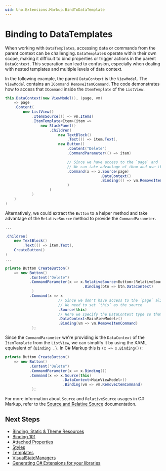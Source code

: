 ```yaml
---
uid: Uno.Extensions.Markup.BindToDataTemplate
---
```


# Binding to DataTemplates

When working with `DataTemplate`s, accessing data or commands from the parent context can be challenging. `DataTemplate`s operate within their own scope, making it difficult to bind properties or trigger actions in the parent `DataContext`. This separation can lead to confusion, especially when dealing with nested templates and multiple levels of data context.

In the following example, the parent `DataContext` is the `ViewModel`. The `ViewModel` contains an `ICommand RemoveItemCommand`. The code demonstrates how to access that `ICommand` inside the `ItemTemplate` of the `ListView`.

```csharp
this.DataContext(new ViewModel(), (page, vm)
    => page
    .Content(
        new ListView()
            .ItemsSource(() => vm.Items)
            .ItemTemplate<Item>(item =>
                new StackPanel()
                    .Children(
                        new TextBlock()
                            .Text(() => item.Text),
                        new Button()
                            .Content("Delete")
                            .CommandParameter(() => item)

                            // Since we have access to the `page` and `vm` alias from the DataContext method
                            // We can take advantage of them and use them on our binding expression
                            .Command(x => x.Source(page)
                                           .DataContext()
                                           .Binding(() => vm.RemoveItemCommand)
                            )
                    )
            )
    )
)
```

Alternatively, we could extract the `Button` to a helper method and take advantage of the `RelativeSource` method to provide the `CommandParameter`.

```csharp
...

.Children(
    new TextBlock()
        .Text(() => item.Text),
    CreateButton()
)
...

private Button CreateButton()
    => new Button()
           .Content("Delete")
           .CommandParameter(x => x.RelativeSource<Button>(RelativeSourceMode.TemplatedParent)
                                   .Binding(btn => btn.DataContext)
            )
           .Command(x => x
                        // Since we don't have access to the `page` alias here (as we have in the previous example)
                        // We need to set `this` as the source
                        .Source(this)
                        // Here we specify the DataContext type so that we can access the ViewModel alias in the Binding method
                        .DataContext<MainViewModel>()
                        .Binding(vm => vm.RemoveItemCommand)
            );
```

Since the `CommandParameter` we're providing is the `DataContext` of the `ItemTemplate` from the `ListView`, we can simplify it by using the XAML equivalent of `{Binding .}`. In C# Markup this is `(x => x.Binding())`:

```csharp
private Button CreateButton()
    => new Button()
           .Content("Delete")
           .CommandParameter(x => x.Binding())
           .Command(x => x.Source(this)
                          .DataContext<MainViewModel>()
                          .Binding(vm => vm.RemoveItemCommand)
            );
```

For more information about `Source` and `RelativeSource` usages in C# Markup, refer to the [Source and Relative Source](xref:Uno.Extensions.Markup.SourceUsage) documentation.

## Next Steps

- [Binding, Static & Theme Resources](xref:Uno.Extensions.Markup.DependencyPropertyBuilder)
- [Binding 101](xref:Uno.Extensions.Markup.Binding101)
- [Attached Properties](xref:Uno.Extensions.Markup.AttachedProperties)
- [Styles](xref:Uno.Extensions.Markup.Styles)
- [Templates](xref:Uno.Extensions.Markup.Templates)
- [VisualStateManagers](xref:Uno.Extensions.Markup.VisualStateManager)
- [Generating C# Extensions for your libraries](xref:Uno.Extensions.Markup.GeneratingExtensions)
